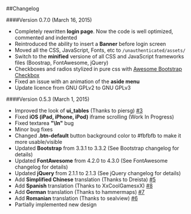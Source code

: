##Changelog

####Version 0.7.0 (March 16, 2015)
* Completely rewritten **login page**. Now the code is well optimized, commented and indented
* Reintroduced the ability to insert a **Banner** before login screen
* Moved all the CSS, JavaScript, Fonts, etc to `/unauthenticated/assets/`
* Switch to the **minified** versione of all CSS and JavaScript frameworks files (Boostrap, FontAwesome, jQuery)
* Checkboxes and radios stylized in pure css with [Awesome Bootstrap Checkbox](https://github.com/flatlogic/awesome-bootstrap-checkbox)
* Fixed an issue with an animation of the **aside menu**
* Update licence from GNU GPLv2 to GNU GPLv3 

####Version 0.5.3 (March 1, 2015)
* Improved the look of **ui_tables** (Thanks to piersg) [#3](https://github.com/winfuture/Bootstrap3-Webmin-Theme/pull/3)
* Fixed **iOS (iPad, iPhone, iPod)** iframe scrolling (Work In Progress)
* Fixed textarea **"\ln"** bug
* Minor bug fixes
* Changed **.btn-default** button background color to #fbfbfb to make it more usable/visible
* Updated **Bootstrap** from 3.3.1 to 3.3.2 (See Bootstrap changelog for details)
* Updated **FontAwesome** from 4.2.0 to 4.3.0 (See FontAwesome changelog for details)
* Updated **jQuery** from 2.1.1 to 2.1.3 (See jQuery changelog for details)
* Add **Simplified Chinese** translation (Thanks to Dreista) [#5](https://github.com/winfuture/Bootstrap3-Webmin-Theme/pull/5)
* Add **Spanish** translation (Thanks to XxCoolGamesxX) [#8](https://github.com/winfuture/Bootstrap3-Webmin-Theme/pull/8)
* Add **German** translation (Thanks to hammermaps) [#7](https://github.com/winfuture/Bootstrap3-Webmin-Theme/pull/7)
* Add **Romanian** translation (Thanks to sealview) [#6](https://github.com/winfuture/Bootstrap3-Webmin-Theme/pull/6)
* Partially implemented new design